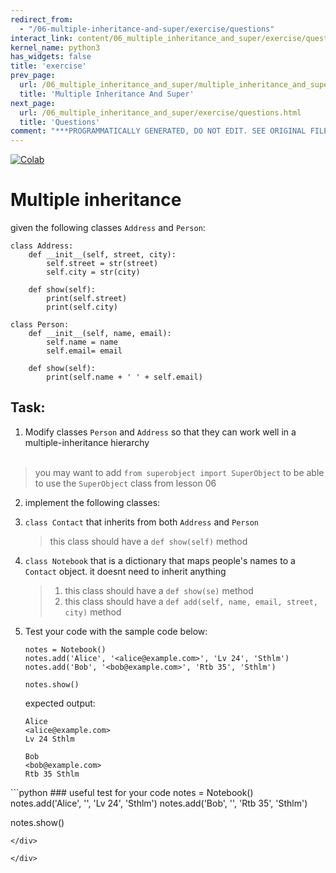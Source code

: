 ```yaml
---
redirect_from:
  - "/06-multiple-inheritance-and-super/exercise/questions"
interact_link: content/06_multiple_inheritance_and_super/exercise/questions.ipynb
kernel_name: python3
has_widgets: false
title: 'exercise'
prev_page:
  url: /06_multiple_inheritance_and_super/multiple_inheritance_and_super.html
  title: 'Multiple Inheritance And Super'
next_page:
  url: /06_multiple_inheritance_and_super/exercise/questions.html
  title: 'Questions'
comment: "***PROGRAMMATICALLY GENERATED, DO NOT EDIT. SEE ORIGINAL FILES IN /content***"
---
```

<a href="https://colab.research.google.com/github/aviadr1/learn-advanced-python/blob/master/content/06_multiple_inheritance_and_super/exercise/questions.ipynb" target="_blank">
<img src="https://colab.research.google.com/assets/colab-badge.svg" 
     title="Open this file in Google Colab" alt="Colab"/>
</a>




# Multiple inheritance

given the following classes `Address` and `Person`:
```
class Address:
    def __init__(self, street, city):
        self.street = str(street)
        self.city = str(city)
        
    def show(self):
        print(self.street)
        print(self.city)

class Person:
    def __init__(self, name, email):
        self.name = name
        self.email= email
        
    def show(self):
        print(self.name + ' ' + self.email)
```

## Task:

1. Modify classes `Person` and `Address` 
so that they can work well in a multiple-inheritance hierarchy <br><br>
> you may want to add `from superobject import SuperObject` to be able to use the `SuperObject` class from lesson 06

2. implement the following classes:

  1. `class Contact` that inherits from both `Address` and `Person`
     > this class should have a `def show(self)` method
   
  2. `class Notebook` that is a dictionary that maps people's names to a `Contact` object. 
     it doesnt need to inherit anything
     > 1. this class should have a `def show(se)` method
     > 2. this class should have a `def add(self, name, email, street, city)` method

3. Test your code with the sample code below:

    ```
    notes = Notebook()
    notes.add('Alice', '<alice@example.com>', 'Lv 24', 'Sthlm')
    notes.add('Bob', '<bob@example.com>', 'Rtb 35', 'Sthlm')

    notes.show()
    ```

    expected output:
    
    ```
    Alice
    <alice@example.com>
    Lv 24 Sthlm

    Bob
    <bob@example.com>
    Rtb 35 Sthlm
    ```




<div markdown="1" class="cell code_cell">
<div class="input_area" markdown="1">
```python
### useful test for your code
notes = Notebook()
notes.add('Alice', '<alice@example.com>', 'Lv 24', 'Sthlm')
notes.add('Bob', '<bob@example.com>', 'Rtb 35', 'Sthlm')

notes.show()

```
</div>

</div>

